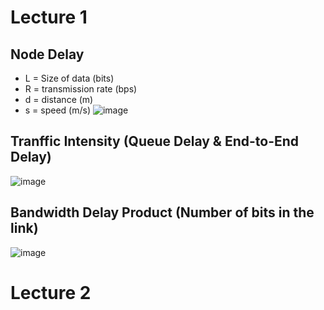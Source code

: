 # Lecture 1

## Node Delay
- L = Size of data (bits)
- R = transmission rate (bps)
- d = distance (m)
- s = speed (m/s)
![image](https://github.com/wtxd1234/Computer-Networks/assets/41671135/aaf2337d-f552-4c75-9834-fcfd496b8a36)

## Tranffic Intensity (Queue Delay & End-to-End Delay)
![image](https://github.com/wtxd1234/Computer-Networks/assets/41671135/476f4667-59a3-473a-a49e-28b6cea930d2)

## Bandwidth Delay Product (Number of bits in the link)
![image](https://github.com/wtxd1234/Computer-Networks/assets/41671135/68614c3d-6526-4ab7-b893-f0cb2128f08c)

# Lecture 2

## 
